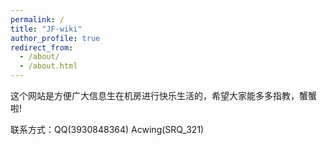 ```yaml
---
permalink: /
title: "JF-wiki"
author_profile: true
redirect_from: 
  - /about/
  - /about.html
---
```


这个网站是方便广大信息生在机房进行快乐生活的，希望大家能多多指教，蟹蟹啦! 

联系方式：QQ(3930848364)    Acwing(SRQ_321)
